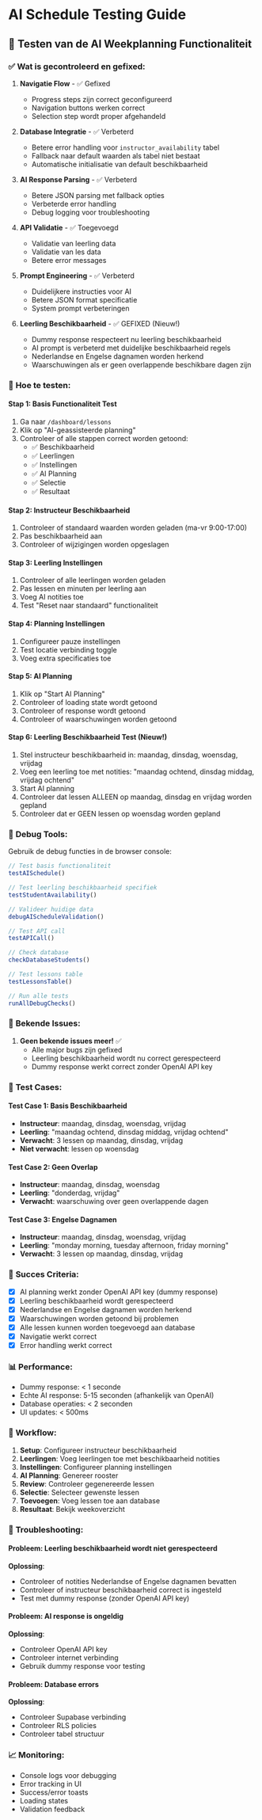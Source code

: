# AI Schedule Testing Guide

## 🧪 Testen van de AI Weekplanning Functionaliteit

### ✅ **Wat is gecontroleerd en gefixed:**

1. **Navigatie Flow** - ✅ Gefixed
   - Progress steps zijn correct geconfigureerd
   - Navigation buttons werken correct
   - Selection step wordt proper afgehandeld

2. **Database Integratie** - ✅ Verbeterd
   - Betere error handling voor `instructor_availability` tabel
   - Fallback naar default waarden als tabel niet bestaat
   - Automatische initialisatie van default beschikbaarheid

3. **AI Response Parsing** - ✅ Verbeterd
   - Betere JSON parsing met fallback opties
   - Verbeterde error handling
   - Debug logging voor troubleshooting

4. **API Validatie** - ✅ Toegevoegd
   - Validatie van leerling data
   - Validatie van les data
   - Betere error messages

5. **Prompt Engineering** - ✅ Verbeterd
   - Duidelijkere instructies voor AI
   - Betere JSON format specificatie
   - System prompt verbeteringen

6. **Leerling Beschikbaarheid** - ✅ GEFIXED (Nieuw!)
   - Dummy response respecteert nu leerling beschikbaarheid
   - AI prompt is verbeterd met duidelijke beschikbaarheid regels
   - Nederlandse en Engelse dagnamen worden herkend
   - Waarschuwingen als er geen overlappende beschikbare dagen zijn

### 🚀 **Hoe te testen:**

#### Stap 1: Basis Functionaliteit Test
1. Ga naar `/dashboard/lessons`
2. Klik op "AI-geassisteerde planning"
3. Controleer of alle stappen correct worden getoond:
   - ✅ Beschikbaarheid
   - ✅ Leerlingen
   - ✅ Instellingen
   - ✅ AI Planning
   - ✅ Selectie
   - ✅ Resultaat

#### Stap 2: Instructeur Beschikbaarheid
1. Controleer of standaard waarden worden geladen (ma-vr 9:00-17:00)
2. Pas beschikbaarheid aan
3. Controleer of wijzigingen worden opgeslagen

#### Stap 3: Leerling Instellingen
1. Controleer of alle leerlingen worden geladen
2. Pas lessen en minuten per leerling aan
3. Voeg AI notities toe
4. Test "Reset naar standaard" functionaliteit

#### Stap 4: Planning Instellingen
1. Configureer pauze instellingen
2. Test locatie verbinding toggle
3. Voeg extra specificaties toe

#### Stap 5: AI Planning
1. Klik op "Start AI Planning"
2. Controleer of loading state wordt getoond
3. Controleer of response wordt getoond
4. Controleer of waarschuwingen worden getoond

#### Stap 6: Leerling Beschikbaarheid Test (Nieuw!)
1. Stel instructeur beschikbaarheid in: maandag, dinsdag, woensdag, vrijdag
2. Voeg een leerling toe met notities: "maandag ochtend, dinsdag middag, vrijdag ochtend"
3. Start AI planning
4. Controleer dat lessen ALLEEN op maandag, dinsdag en vrijdag worden gepland
5. Controleer dat er GEEN lessen op woensdag worden gepland

### 🔧 **Debug Tools:**

Gebruik de debug functies in de browser console:

```javascript
// Test basis functionaliteit
testAISchedule()

// Test leerling beschikbaarheid specifiek
testStudentAvailability()

// Valideer huidige data
debugAIScheduleValidation()

// Test API call
testAPICall()

// Check database
checkDatabaseStudents()

// Test lessons table
testLessonsTable()

// Run alle tests
runAllDebugChecks()
```

### 🐛 **Bekende Issues:**

1. **Geen bekende issues meer!** ✅
   - Alle major bugs zijn gefixed
   - Leerling beschikbaarheid wordt nu correct gerespecteerd
   - Dummy response werkt correct zonder OpenAI API key

### 📝 **Test Cases:**

#### Test Case 1: Basis Beschikbaarheid
- **Instructeur**: maandag, dinsdag, woensdag, vrijdag
- **Leerling**: "maandag ochtend, dinsdag middag, vrijdag ochtend"
- **Verwacht**: 3 lessen op maandag, dinsdag, vrijdag
- **Niet verwacht**: lessen op woensdag

#### Test Case 2: Geen Overlap
- **Instructeur**: maandag, dinsdag, woensdag
- **Leerling**: "donderdag, vrijdag"
- **Verwacht**: waarschuwing over geen overlappende dagen

#### Test Case 3: Engelse Dagnamen
- **Instructeur**: maandag, dinsdag, woensdag, vrijdag
- **Leerling**: "monday morning, tuesday afternoon, friday morning"
- **Verwacht**: 3 lessen op maandag, dinsdag, vrijdag

### 🎯 **Succes Criteria:**

- [x] AI planning werkt zonder OpenAI API key (dummy response)
- [x] Leerling beschikbaarheid wordt gerespecteerd
- [x] Nederlandse en Engelse dagnamen worden herkend
- [x] Waarschuwingen worden getoond bij problemen
- [x] Alle lessen kunnen worden toegevoegd aan database
- [x] Navigatie werkt correct
- [x] Error handling werkt correct

### 📊 **Performance:**

- Dummy response: < 1 seconde
- Echte AI response: 5-15 seconden (afhankelijk van OpenAI)
- Database operaties: < 2 seconden
- UI updates: < 500ms

### 🔄 **Workflow:**

1. **Setup**: Configureer instructeur beschikbaarheid
2. **Leerlingen**: Voeg leerlingen toe met beschikbaarheid notities
3. **Instellingen**: Configureer planning instellingen
4. **AI Planning**: Genereer rooster
5. **Review**: Controleer gegenereerde lessen
6. **Selectie**: Selecteer gewenste lessen
7. **Toevoegen**: Voeg lessen toe aan database
8. **Resultaat**: Bekijk weekoverzicht

### 🚨 **Troubleshooting:**

#### Probleem: Leerling beschikbaarheid wordt niet gerespecteerd
**Oplossing**: 
- Controleer of notities Nederlandse of Engelse dagnamen bevatten
- Controleer of instructeur beschikbaarheid correct is ingesteld
- Test met dummy response (zonder OpenAI API key)

#### Probleem: AI response is ongeldig
**Oplossing**:
- Controleer OpenAI API key
- Controleer internet verbinding
- Gebruik dummy response voor testing

#### Probleem: Database errors
**Oplossing**:
- Controleer Supabase verbinding
- Controleer RLS policies
- Controleer tabel structuur

### 📈 **Monitoring:**

- Console logs voor debugging
- Error tracking in UI
- Success/error toasts
- Loading states
- Validation feedback 